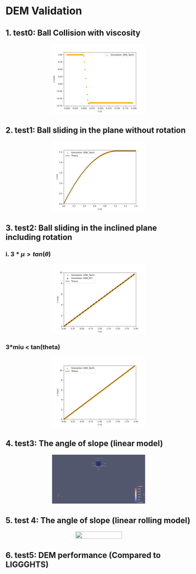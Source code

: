 # DEM Validation

## 1. test0: Ball Collision with viscosity
<p align="center">
  <img src="https://github.com/Yihao-Shi/ti-DEMPM/blob/main/Validation/DEM/Figure0_1.png" width="50%" height="50%" />
</p>

## 2. test1: Ball sliding in the plane without rotation
<p align="center">
  <img src="https://github.com/Yihao-Shi/ti-DEMPM/blob/main/Validation/DEM/Figure1_1.png" width="50%" height="50%" />
</p>

## 3. test2: Ball sliding in the inclined plane including rotation
### i. $3*\mu > tan(\theta)$
<p align="center">
  <img src="https://github.com/Yihao-Shi/ti-DEMPM/blob/main/Validation/DEM/Figure2_1.png" width="50%" height="50%" />
</p>

### 3*miu < tan(theta)
<p align="center">
  <img src="https://github.com/Yihao-Shi/ti-DEMPM/blob/main/Validation/DEM/Figure2_2.png" width="50%" height="50%" />
</p>

## 4. test3: The angle of slope (linear model)
<p align="center">
  <img src="https://github.com/Yihao-Shi/ti-DEMPM/blob/main/Validation/DEM/result3_1.gif" width="50%" height="50%" />
</p>

## 5. test 4: The angle of slope (linear rolling model)
<p align="center">
  <img src="https://github.com/Yihao-Shi/ti-DEMPM/blob/main/Validation/DEM/result4_1.gif" width="50%" height="50%" />
</p>

## 6. test5: DEM performance (Compared to LIGGGHTS)
